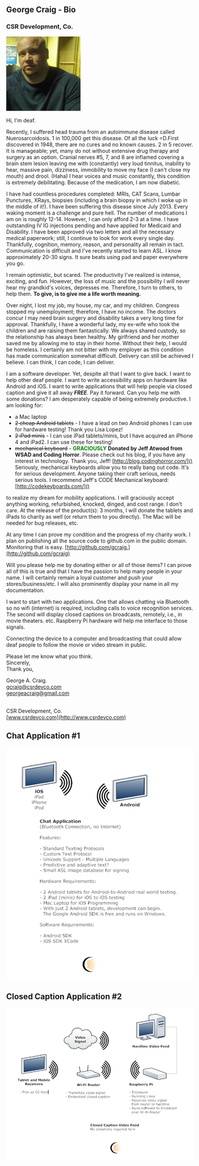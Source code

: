 ## George Craig - Bio
### CSR Development, Co.

![](george-craig.png)

Hi, I'm deaf. 

Recently, I suffered head trauma from an autoimmune disease called Nuerosarcoidosis. 1 in 100,000 get this disease. Of all the luck =D.First discovered in 1948, there are no cures and no known causes. 2 in 5 recover. It is manageable; yet, many do not without extensive drug therapy and surgery as an option. Cranial nerves #5, 7, and 8 are inflamed covering a brain stem lesion leaving me with (constantly) very loud tinnitus, inability to hear, massive pain, dizziness, immobility to move my face (I can't close my mouth) and drool. (Haha) I hear voices and music constantly, this condition is extremely debilitating. Because of the medication, I am now diabetic.

I have had countless procedures completed: MRIs, CAT Scans, Lumbar Punctures, XRays, biopsies (including a brain biopsy in which I woke up in the middle of it!). I have been suffering this disease since July 2013. Every waking moment is a challenge and pure hell. The number of medications I am on is roughly 12-14. However, I can only afford 2-3 at a time. I have outstanding IV IG injections pending and have applied for Medicaid and Disability. I have been approved via two letters and all the necessary medical paperwork; still, I continue to look for work every single day. Thankfully, cognition, memory, reason, and personality all remain in tact. Communication is difficult and I've recently started to learn ASL. I know approximately 20-30 signs. It sure beats using pad and paper everywhere you go.

I remain optimistic, but scared. The productivity I've realized is intense, exciting, and fun. However, the loss of music and the possibility I will never hear my grandkid's voices, depresses me. Therefore, I turn to others, to help them. **To give, is to give me a life worth meaning.**

Over night, I lost my job, my house, my car, and my children. Congress stopped my unemployment; therefore, I have no income. The doctors concur I may need brain surgery and disability takes a very long time for approval. Thankfully, I have a wonderful lady, my ex-wife who took the children and are raising them fantastically. We always shared custody, so the relationship has always been healthy. My girlfriend and her mother saved me by allowing me to stay in their home. Without their help, I would be homeless. I certainly am not bitter with my employer as this condition has made communication somewhat difficult. Delivery can still be achieved I believe. I can think, I can code, I can deliver.

I am a software developer. Yet, despite all that I want to give back. I want to help other deaf people. I want to write accessibility apps on hardware like Android and iOS. I want to write applications that will help people via closed caption and give it all away _**FREE**_. Pay it forward. Can you help me with some donations? I am desperately capable of being extremely productive. I am looking for:

- a Mac laptop
- <del>2 cheap Android tablets</del> - I have a lead on two Android phones I can use for hardware testing! Thank you Lisa Lopez!
- <del>2 iPad minis</del> - I can use iPad tablets/minis, but I have acquired an iPhone 4 and iPad2. I can use these for testing!
- <del>mechanical keyboard</del> - **<font color="green">GRACIOUSLY</font> Donated by Jeff Atwood from WSAD and Coding Horror**. Please check out his blog, if you have any interest in technology. Thank you, Jeff! [http://blog.codinghorror.com/]() Seriously, mechanical keyboards allow you to really bang out code. It's for serious development. Anyone taking their craft serious, needs serious tools. I recommend Jeff's CODE Mechanical keyboard: [http://codekeyboards.com/]() <br>

to realize my dream for mobility applications. I will graciously accept anything working, refurbished, knocked, dinged, and cost range. I don't care. At the release of the product(s): 3 months, I will donate the tablets and iPads to charity as well (or return them to you directly). The Mac will be needed for bug releases, etc.

At any time I can prove my condition and the progress of my charity work. I plan on publishing all the source code to github.com in the public domain. Monitoring that is easy. [http://github.com/gcraig.](http://github.com/gcraig)

Will you please help me by donating either or all of those items? I can prove all of this is true and that I have the passion to help many people in your name. I will certainly remain a loyal customer and push your stores/business/etc. I will also prominently display your name in all my documentation. 

I want to start with two applications. One that allows chatting via Bluetooth so no wifi (internet) is required, including calls to voice recognition services. The second will display closed captions on broadcasts, remotely, i.e., in movie theaters. etc. Raspberry Pi hardware will help me interface to those signals. 

Connecting the device to a computer and broadcasting that could allow deaf people to follow the movie or video stream in public.

Please let me know what you think.<br> 
Sincerely,<br>
Thank you,

George A. Craig.<br>
[gcraig@csrdevco.com](mailto:gcraig@csrdevco.com)<br>
[georgeacraig@gmail.com](mailto:georgeacraig@gmail.com)<br><br>

CSR Development, Co.<br>
[www.csrdevco.com](http://www.csrdevco.com)

## Chat Application #1

![](ChatApplication1.png)

## Closed Caption Application #2

![](Application2.png)
